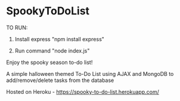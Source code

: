 # SpookyToDoList


TO RUN:

1. Install express 
  "npm install express"
  
2.  Run command
  "node index.js"
  
Enjoy the spooky season to-do list! 


A simple halloween themed To-Do List using AJAX and MongoDB to add/remove/delete tasks from the database

Hosted on Heroku - https://spooky-to-do-list.herokuapp.com/
